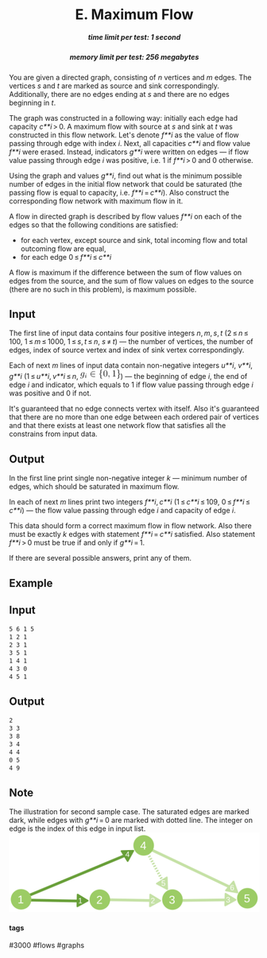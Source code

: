 <h1 style='text-align: center;'> E. Maximum Flow</h1>

<h5 style='text-align: center;'>time limit per test: 1 second</h5>
<h5 style='text-align: center;'>memory limit per test: 256 megabytes</h5>

You are given a directed graph, consisting of *n* vertices and *m* edges. The vertices *s* and *t* are marked as source and sink correspondingly. Additionally, there are no edges ending at *s* and there are no edges beginning in *t*.

The graph was constructed in a following way: initially each edge had capacity *c**i* > 0. A maximum flow with source at *s* and sink at *t* was constructed in this flow network. Let's denote *f**i* as the value of flow passing through edge with index *i*. Next, all capacities *c**i* and flow value *f**i* were erased. Instead, indicators *g**i* were written on edges — if flow value passing through edge *i* was positive, i.e. 1 if *f**i* > 0 and 0 otherwise.

Using the graph and values *g**i*, find out what is the minimum possible number of edges in the initial flow network that could be saturated (the passing flow is equal to capacity, i.e. *f**i* = *c**i*). Also construct the corresponding flow network with maximum flow in it.

A flow in directed graph is described by flow values *f**i* on each of the edges so that the following conditions are satisfied: 

* for each vertex, except source and sink, total incoming flow and total outcoming flow are equal,
* for each edge 0 ≤ *f**i* ≤ *c**i*

A flow is maximum if the difference between the sum of flow values on edges from the source, and the sum of flow values on edges to the source (there are no such in this problem), is maximum possible.

## Input

The first line of input data contains four positive integers *n*, *m*, *s*, *t* (2 ≤ *n* ≤ 100, 1 ≤ *m* ≤ 1000, 1 ≤ *s*, *t* ≤ *n*, *s* ≠ *t*) — the number of vertices, the number of edges, index of source vertex and index of sink vertex correspondingly.

Each of next *m* lines of input data contain non-negative integers *u**i*, *v**i*, *g**i* (1 ≤ *u**i*, *v**i* ≤ *n*, ![](images/d7c46b18c5ed3cbbf7f593217f7473a75df5a335.png)) — the beginning of edge *i*, the end of edge *i* and indicator, which equals to 1 if flow value passing through edge *i* was positive and 0 if not.

It's guaranteed that no edge connects vertex with itself. Also it's guaranteed that there are no more than one edge between each ordered pair of vertices and that there exists at least one network flow that satisfies all the constrains from input data.

## Output

In the first line print single non-negative integer *k* — minimum number of edges, which should be saturated in maximum flow.

In each of next *m* lines print two integers *f**i*, *c**i* (1 ≤ *c**i* ≤ 109, 0 ≤ *f**i* ≤ *c**i*) — the flow value passing through edge *i* and capacity of edge *i*. 

This data should form a correct maximum flow in flow network. Also there must be exactly *k* edges with statement *f**i* = *c**i* satisfied. Also statement *f**i* > 0 must be true if and only if *g**i* = 1.

If there are several possible answers, print any of them.

## Example

## Input


```
5 6 1 5  
1 2 1  
2 3 1  
3 5 1  
1 4 1  
4 3 0  
4 5 1  

```
## Output


```
2  
3 3  
3 8  
3 4  
4 4  
0 5  
4 9  

```
## Note

The illustration for second sample case. The saturated edges are marked dark, while edges with *g**i* = 0 are marked with dotted line. The integer on edge is the index of this edge in input list. ![](images/a80cb6067d5d58458863f416f6ac95ad991a308a.png)



#### tags 

#3000 #flows #graphs 